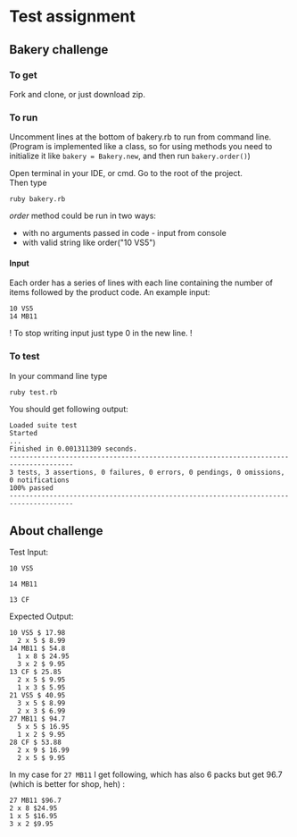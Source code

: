 # Test assignment
## Bakery challenge

### To get
Fork and clone, or just download zip.

### To run
Uncomment lines at the bottom of bakery.rb to run from command line.
(Program is implemented like a class, so for using methods you need to initialize it like `bakery = Bakery.new`, and then run `bakery.order()`)

Open terminal in your IDE, or cmd. Go to the root of the project.\
Then type
```
ruby bakery.rb
```

*order* method could be run in two ways:
- with no arguments passed in code - input from console
- with valid string like order("10 VS5")


#### Input
Each order has a series of lines with each line containing the number of items followed by the product code. An example input:
```
10 VS5
14 MB11
```
! To stop writing input just type 0 in the new line. !
### To test
In your command line type
```
ruby test.rb
```
You should get following output:
```
Loaded suite test
Started
...
Finished in 0.001311309 seconds.
--------------------------------------------------------------------------------------
3 tests, 3 assertions, 0 failures, 0 errors, 0 pendings, 0 omissions, 0 notifications
100% passed
--------------------------------------------------------------------------------------
```
## About challenge


Test Input:
```
10 VS5

14 MB11

13 CF
```
Expected Output:
```
10 VS5 $ 17.98
  2 x 5 $ 8.99
14 MB11 $ 54.8
  1 x 8 $ 24.95
  3 x 2 $ 9.95
13 CF $ 25.85
  2 x 5 $ 9.95
  1 x 3 $ 5.95
21 VS5 $ 40.95
  3 x 5 $ 8.99
  2 x 3 $ 6.99
27 MB11 $ 94.7
  5 x 5 $ 16.95
  1 x 2 $ 9.95
28 CF $ 53.88
  2 x 9 $ 16.99
  2 x 5 $ 9.95
```
In my case for `27 MB11` I get following, which has also 6 packs but get 96.7 (which is better for shop, heh) :
```
27 MB11 $96.7
2 x 8 $24.95
1 x 5 $16.95
3 x 2 $9.95
```

